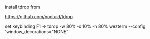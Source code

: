 install tdrop from

https://github.com/noctuid/tdrop

set keybinding F1 -> tdrop -w 80% -x 10% -h 80% wezterm --config 'window_decorations="NONE"'
